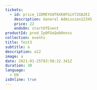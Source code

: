 ```yaml
---
tickets:
  - id: price_1IDMEYG9T6XK0FGiV7ZXA2EI
    description: General Admission12345
    price: 22
    endsOn: startOfEvent
productId: prod_Ip0FGoQob0nnss
collection: events
title: Test3
subtitle: a
description: a12
image: a
date: 2021-01-25T03:58:22.341Z
duration: 30
language:
  - EN
isOnline: true
---
```

